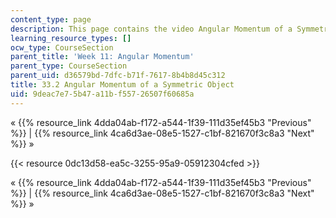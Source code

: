 ```yaml
---
content_type: page
description: This page contains the video Angular Momentum of a Symmetric Object.
learning_resource_types: []
ocw_type: CourseSection
parent_title: 'Week 11: Angular Momentum'
parent_type: CourseSection
parent_uid: d36579bd-7dfc-b71f-7617-8b4b8d45c312
title: 33.2 Angular Momentum of a Symmetric Object
uid: 9deac7e7-5b47-a11b-f557-26507f60685a
---
```


« {{% resource_link 4dda04ab-f172-a544-1f39-111d35ef45b3 "Previous" %}} | {{% resource_link 4ca6d3ae-08e5-1527-c1bf-821670f3c8a3 "Next" %}} »

{{< resource 0dc13d58-ea5c-3255-95a9-05912304cfed >}}

« {{% resource_link 4dda04ab-f172-a544-1f39-111d35ef45b3 "Previous" %}} | {{% resource_link 4ca6d3ae-08e5-1527-c1bf-821670f3c8a3 "Next" %}} »